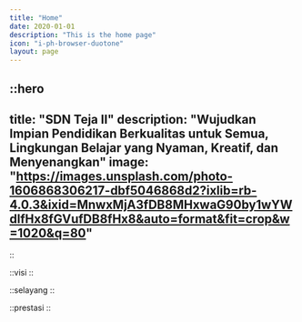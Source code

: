 ```yaml
---
title: "Home"
date: 2020-01-01
description: "This is the home page"
icon: "i-ph-browser-duotone"
layout: page
---
```


::hero
---
title: "SDN Teja II"
description: "Wujudkan Impian Pendidikan Berkualitas untuk Semua, Lingkungan Belajar yang Nyaman, Kreatif, dan Menyenangkan"
image: "https://images.unsplash.com/photo-1606868306217-dbf5046868d2?ixlib=rb-4.0.3&ixid=MnwxMjA3fDB8MHxwaG90by1wYWdlfHx8fGVufDB8fHx8&auto=format&fit=crop&w=1020&q=80"
---
::

::visi
::

::selayang
::

::prestasi
::
